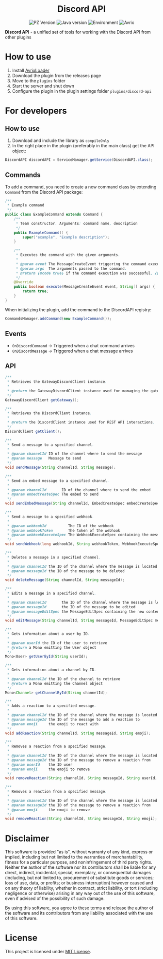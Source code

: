 <div align="center">
    <h1>Discord API</h1>
</div>

<p align="center">
    <img alt="PZ Version" src="https://img.shields.io/badge/Project_Zomboid-41.78.16-blue">
    <img alt="Java version" src="https://img.shields.io/badge/Java-17-orange">
    <img alt="Environment" src="https://img.shields.io/badge/Environment-client/server-green">
    <img alt="Avrix" src="https://img.shields.io/badge/AvrixLoader->=1.2.0-red">
</p>

**Discord API** - a unified set of tools for working with the Discord API from other plugins

# How to use

1) Install [AvrixLoader](https://github.com/Brov3r/Avrix)
2) Download the plugin from the releases page
2) Move to the `plugins` folder
3) Start the server and shut down
4) Configure the plugin in the plugin settings folder `plugins/discord-api`

# For developers

## How to use

1) Download and include the library as `compileOnly`
2) In the right place in the plugin (preferably in the main class) get the API object:

```java
DiscordAPI discordAPI = ServiceManager.getService(DiscordAPI.class);
```

## Commands

To add a command, you need to create a new command class by extending `Command` from the Discord API package:

```java
/**
 * Example command
 */
public class ExampleCommand extends Command {
    /**
     * Team constructor. Arguments: command name, description
     */
    public ExampleCommand() {
        super("example", "Example description");
    }

    /**
     * Executes the command with the given arguments.
     *
     * @param event The MessageCreateEvent triggering the command execution.
     * @param args  The arguments passed to the command.
     * @return {@code true} if the command execution was successful, {@code false} otherwise.
     */
    @Override
    public boolean execute(MessageCreateEvent event, String[] args) {
        return true;
    }
}
```

When initializing the plugin, add the command to the DiscordAPI registry:

```java
CommandsManager.addCommand(new ExampleCommand());
```

## Events

- `OnDiscordCommand` -> Triggered when a chat command arrives
- `OnDiscordMessage` -> Triggered when a chat message arrives

## API

```java
/**
 * Retrieves the GatewayDiscordClient instance.
 *
 * @return the GatewayDiscordClient instance used for managing the gateway connection.
 */
GatewayDiscordClient getGateway();

/**
 * Retrieves the DiscordClient instance.
 *
 * @return the DiscordClient instance used for REST API interactions.
 */
DiscordClient getClient();

/**
 * Send a message to a specified channel.
 *
 * @param channelId ID of the channel where to send the message
 * @param message   Message to send
 */
void sendMessage(String channelId, String message);

/**
 * Send an embed message to a specified channel.
 *
 * @param channelId       ID of the channel where to send the embed
 * @param embedCreateSpec The embed to send
 */
void sendEmbedMessage(String channelId, EmbedCreateSpec embedCreateSpec);

/**
 * Send a message to a specified webhook.
 *
 * @param webhookId          The ID of the webhook
 * @param webhookToken       The token of the webhook
 * @param webhookExecuteSpec The WebhookExecuteSpec containing the message or embed to send
 */
void sendWebhook(long webhookId, String webhookToken, WebhookExecuteSpec webhookExecuteSpec);

/**
 * Deletes a message in a specified channel.
 *
 * @param channelId the ID of the channel where the message is located
 * @param messageId the ID of the message to be deleted
 */
void deleteMessage(String channelId, String messageId);

/**
 * Edits a message in a specified channel.
 *
 * @param channelId       the ID of the channel where the message is located
 * @param messageId       the ID of the message to be edited
 * @param messageEditSpec the MessageEditSpec containing the new content or embed for the message
 */
void editMessage(String channelId, String messageId, MessageEditSpec messageEditSpec);

/**
 * Gets information about a user by ID.
 *
 * @param userId the ID of the user to retrieve
 * @return a Mono emitting the User object
 */
Mono<User> getUserById(String userId);

/**
 * Gets information about a channel by ID.
 *
 * @param channelId the ID of the channel to retrieve
 * @return a Mono emitting the Channel object
 */
Mono<Channel> getChannelById(String channelId);

/**
 * Adds a reaction to a specified message.
 *
 * @param channelId the ID of the channel where the message is located
 * @param messageId the ID of the message to add a reaction to
 * @param emoji     the emoji to react with
 */
void addReaction(String channelId, String messageId, String emoji);

/**
 * Removes a reaction from a specified message.
 *
 * @param channelId the ID of the channel where the message is located
 * @param messageId the ID of the message to remove a reaction from
 * @param userId    the ID user
 * @param emoji     the emoji to remove
 */
void removeReaction(String channelId, String messageId, String userId, String emoji);

/**
 * Removes a reaction from a specified message.
 *
 * @param channelId the ID of the channel where the message is located
 * @param messageId the ID of the message to remove a reaction from
 * @param emoji     the emoji to remove
 */
void removeReaction(String channelId, String messageId, String emoji);
```

# Disclaimer

This software is provided "as is", without warranty of any kind, express or implied, including but not limited to the
warranties of merchantability, fitness for a particular purpose, and noninfringement of third party rights. Neither the
author of the software nor its contributors shall be liable for any direct, indirect, incidental, special, exemplary, or
consequential damages (including, but not limited to, procurement of substitute goods or services; loss of use, data, or
profits; or business interruption) however caused and on any theory of liability, whether in contract, strict liability,
or tort (including negligence or otherwise) arising in any way out of the use of this software, even if advised of the
possibility of such damage.

By using this software, you agree to these terms and release the author of the software and its contributors from any
liability associated with the use of this software.

# License

This project is licensed under [MIT License](./LICENSE).
